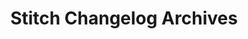 ---
title: Stitch Changelog Archives
permalink: /changelog/archives
summary: "Stitch changelog entry archives by year and month."

key: "changelog-archive"

content-type: "changelog-archive"
archive-type: "date"

layout: changelog
toc: false
feedback: false
sidebar: stitchnav
---